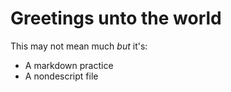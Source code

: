 # Greetings unto the world
This may not mean much *but* it's:
* A markdown practice
* A nondescript file
